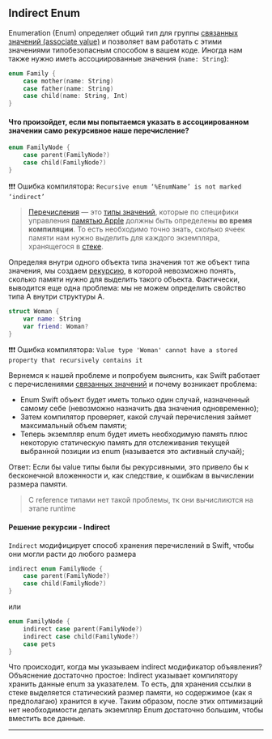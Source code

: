 ## Indirect Enum

Enumeration (Enum) определяет общий тип для группы [связанных значений (associate value)](./Enumeration.md) и позволяет вам работать с этими значениями типобезопасным способом в вашем коде. Иногда нам также нужно иметь ассоциированные значения (`name: String`):

```swift
enum Family {
    case mother(name: String)
    case father(name: String)
    case child(name: String, Int)
}
```

#### Что произойдет, если мы попытаемся указать в ассоциированном значении само рекурсивное наше перечисление?

```swift
enum FamilyNode {
    case parent(FamilyNode?)
    case child(FamilyNode?)
}
```

❗❗❗ Ошибка компилятора: `Recursive enum ‘%EnumName’ is not marked ‘indirect’`

> [Перечисления](./Enumeration.md) — это [типы значений](/5%20Swift/5.3%20DataRepresentations/5.2.1%20DataTypes/5.2.1.4%20ValueTypes/), которые по специфики управления [памятью Apple](/3%20Memory%20and%20Concurrency/3.1%20Memory/3.1.1%20AboutMemory/3.1.1.1%20Memory.md) должны быть определены **во время компиляции**. То есть необходимо точно знать, сколько ячеек памяти нам нужно выделить для каждого экземпляра, хранящегося в [стеке](/3%20Memory%20and%20Concurrency/3.1%20Memory/3.1.2%20RandomAccessMemory/3.1.2.2%20Stack.md). 

Определяя внутри одного объекта типа значения тот же объект типа значения, мы создаем [рекурсию](https://github.com/eldaroid/iOSWiki/blob/master/2%20ComputerScience/2.2%20Languages/2.2.2%20Paradigm/2.2.2.1%20Declarative/2.2.2.1.1%20FunctionalProgramming(FP).md#рекурсия), в которой невозможно понять, сколько памяти нужно для выделить такого объекта. Фактически, выводится еще одна проблема: мы не можем определить свойство типа A внутри структуры A.

```swift
struct Woman {
    var name: String
    var friend: Woman?
}
```

❗❗❗ Ошибка компилятора: `Value type 'Woman' cannot have a stored property that recursively contains it`

Вернемся к нашей проблеме и попробуем выяснить, как Swift работает с перечислениями [связанных значений](./Enumeration.md) и почему возникает проблема:

* Enum Swift объект будет иметь только один случай, назначенный самому себе (невозможно назначить два значения одновременно);
* Затем компилятор проверяет, какой случай перечисления займет максимальный объем памяти;
* Теперь экземпляр enum будет иметь необходимую память плюс некоторую статическую память для отслеживания текущей выбранной позиции из enum (называется это активный случай);

Ответ: Если бы value типы были бы рекурсивными, это привело бы к бесконечной вложенности и, как следствие, к ошибкам в вычислении размера памяти.

> С reference типами нет такой проблемы, тк они вычислиются на этапе runtime

#### Решение рекурсии - Indirect

`Indirect` модифицирует способ хранения перечислений в Swift, чтобы они могли расти до любого размера

```swift
indirect enum FamilyNode {
    case parent(FamilyNode?)
    case child(FamilyNode?)
}
```

или

```swift
enum FamilyNode {
    indirect case parent(FamilyNode?)
    indirect case child(FamilyNode?)
    case pets
}
```

Что происходит, когда мы указываем indirect модификатор объявления?
Объяснение достаточно простое: Indirect указывает компилятору хранить данные enum за указателем. То есть, для хранения ссылки в стеке выделяется статический размер памяти, но содержимое (как я предполагаю) хранится в куче. Таким образом, после этих оптимизаций нет необходимости делать экземпляр Enum достаточно большим, чтобы вместить все данные.

---